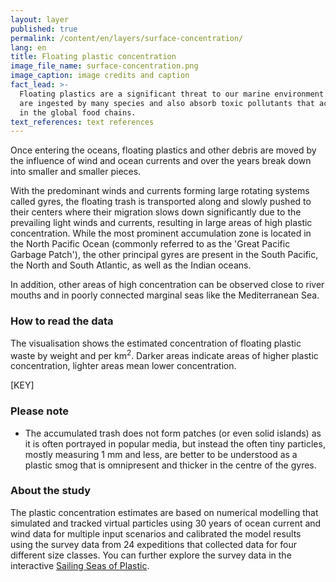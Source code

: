 ```yaml
---
layout: layer
published: true
permalink: /content/en/layers/surface-concentration/
lang: en
title: Floating plastic concentration
image_file_name: surface-concentration.png
image_caption: image credits and caption
fact_lead: >-
  Floating plastics are a significant threat to our marine environment as they
  are ingested by many species and also absorb toxic pollutants that accumulate
  in the global food chains.
text_references: text references
---
```


Once entering the oceans, floating plastics and other debris are moved by the influence of wind and ocean currents and over the years break down into smaller and smaller pieces.

With the predominant winds and currents forming large rotating systems called gyres, the floating trash is transported along and slowly pushed to their centers where their migration slows down significantly due to the prevailing light winds and currents, resulting in large areas of high plastic concentration. While the most prominent accumulation zone is located in the North Pacific Ocean (commonly referred to as the 'Great Pacific Garbage Patch'), the other principal gyres are present in the South Pacific, the North and South Atlantic, as well as the Indian oceans.

In addition, other areas of high concentration can be observed close to river mouths and in poorly connected marginal seas like the Mediterranean Sea.

### How to read the data

The visualisation shows the estimated concentration of floating plastic waste by weight and per km<sup>2</sup>. Darker areas indicate areas of higher plastic concentration, lighter areas mean lower concentration.

[KEY]

### Please note

* The accumulated trash does not form patches (or even solid islands) as it is often portrayed in popular media, but instead the often tiny particles, mostly measuring 1 mm and less, are better to be understood as a plastic smog that is omnipresent and thicker in the centre of the gyres.

### About the study

The plastic concentration estimates are based on numerical modelling that simulated and tracked virtual particles using 30 years of ocean current and wind data for multiple input scenarios and calibrated the model results using the survey data from 24 expeditions that collected data for four different size classes. You can further explore the survey data in the interactive [Sailing Seas of Plastic](http://app.dumpark.com/seas-of-plastic-2/).
